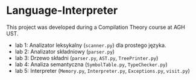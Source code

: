 # Language-Interpreter

This project was developed during a Compilation Theory course at AGH UST.

* lab 1: Analizator leksykalny (`scanner.py`) dla prostego języka.
* lab 2: Analizator składniowy (`parser.py`)
* lab 3: Drzewo składni (`parser.py`, `AST.py`, `TreePrinter.py`)
* lab 4: Analiza semantyczna (`SymbolTable.py`, `TypeChecker.py`)
* lab 5: Interpreter (`Memory.py`, `Interpreter.py`, `Exceptions.py`, `visit.py`)

